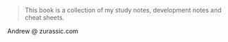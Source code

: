 > This book is a collection of my study notes, development notes and cheat sheets.  

Andrew @ zurassic.com
